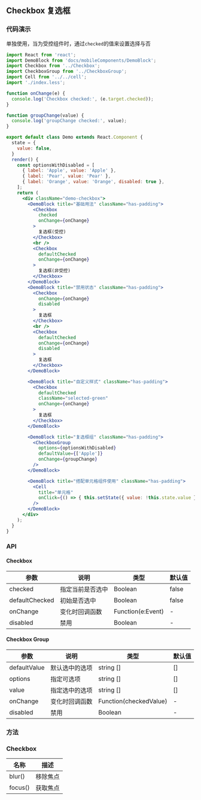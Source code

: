 ## Checkbox 复选框

### 代码演示
单独使用，当为受控组件时，通过`checked`的值来设置选择与否

```jsx
import React from 'react';
import DemoBlock from 'docs/mobileComponents/DemoBlock';
import Checkbox from '../Checkbox';
import CheckboxGroup from '../CheckboxGroup';
import Cell from '../../cell';
import './index.less';

function onChange(e) {
  console.log('Checkbox checked:', (e.target.checked));
}

function groupChange(value) {
  console.log('groupChange checked:', value);
}

export default class Demo extends React.Component {
  state = {
    value: false,
  }
  render() {
    const optionsWithDisabled = [
      { label: 'Apple', value: 'Apple' },
      { label: 'Pear', value: 'Pear' },
      { label: 'Orange', value: 'Orange', disabled: true },
    ];
    return (
      <div className="demo-checkbox">
        <DemoBlock title="基础用法" className="has-padding">
          <Checkbox
            checked
            onChange={onChange}
          >
            复选框(受控)
          </Checkbox>
          <br />
          <Checkbox
            defaultChecked
            onChange={onChange}
          >
            复选框(非受控)
          </Checkbox>
        </DemoBlock>
        <DemoBlock title="禁用状态" className="has-padding">
          <Checkbox
            onChange={onChange}
            disabled
          >
            复选框
          </Checkbox>
          <br />
          <Checkbox
            defaultChecked
            onChange={onChange}
            disabled
          >
            复选框
          </Checkbox>
        </DemoBlock>

        <DemoBlock title="自定义样式" className="has-padding">
          <Checkbox
            defaultChecked
            className="selected-green"
            onChange={onChange}
          >
            复选框
          </Checkbox>
        </DemoBlock>

        <DemoBlock title="复选框组" className="has-padding">
          <CheckboxGroup
            options={optionsWithDisabled}
            defaultValue={['Apple']}
            onChange={groupChange}
          />
        </DemoBlock>

        <DemoBlock title="搭配单元格组件使用" className="has-padding">
          <Cell
            title="单元格"
            onClick={() => { this.setState({ value: !this.state.value }); }} value={<Checkbox checked={this.state.value} />}
          />
        </DemoBlock>
      </div>
    );
  }
}

```

### API
#### Checkbox

| 参数 | 说明 | 类型 | 默认值 |
| --- | --- | --- | --- |
| checked | 指定当前是否选中 | Boolean | false |
| defaultChecked | 初始是否选中 | Boolean | false |
| onChange | 变化时回调函数 | Function(e:Event) | - |
| disabled | 禁用 | Boolean | - |

#### Checkbox Group

| 参数 | 说明 | 类型 | 默认值 |
| --- | --- | --- | --- |
| defaultValue | 默认选中的选项 | string [] | [] |
| options | 指定可选项 | string [] | [] |
| value | 指定选中的选项 | string [] | [] |
| onChange | 变化时回调函数 | Function(checkedValue) | - |
| disabled | 禁用 | Boolean | - |

### 方法

### Checkbox

| 名称 | 描述 |
| --- | --- |
| blur() | 移除焦点 |
| focus() | 获取焦点 |
